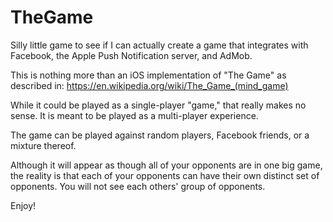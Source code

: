 # TheGame
Silly little game to see if I can actually create a game that integrates with Facebook,
the Apple Push Notification server, and AdMob.

This is nothing more than an iOS implementation of "The Game" as described in:
   https://en.wikipedia.org/wiki/The_Game_(mind_game)
   
While it could be played as a single-player "game," that really makes no sense.
It is meant to be played as a multi-player experience.

The game can be played against random players, Facebook friends, or a mixture thereof.

Although it will appear as though all of your opponents are in one big game, the reality
is that each of your opponents can have their own distinct set of opponents.  You will
not see each others' group of opponents.

Enjoy!
